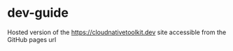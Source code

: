 # dev-guide
Hosted version of the https://cloudnativetoolkit.dev site accessible from the GitHub pages url
